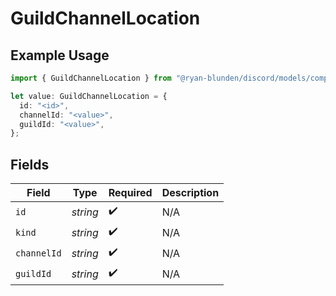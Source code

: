 # GuildChannelLocation

## Example Usage

```typescript
import { GuildChannelLocation } from "@ryan-blunden/discord/models/components";

let value: GuildChannelLocation = {
  id: "<id>",
  channelId: "<value>",
  guildId: "<value>",
};
```

## Fields

| Field              | Type               | Required           | Description        |
| ------------------ | ------------------ | ------------------ | ------------------ |
| `id`               | *string*           | :heavy_check_mark: | N/A                |
| `kind`             | *string*           | :heavy_check_mark: | N/A                |
| `channelId`        | *string*           | :heavy_check_mark: | N/A                |
| `guildId`          | *string*           | :heavy_check_mark: | N/A                |